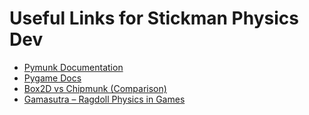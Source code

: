 # Useful Links for Stickman Physics Dev

- [Pymunk Documentation](http://www.pymunk.org/en/latest/)
- [Pygame Docs](https://www.pygame.org/docs/)
- [Box2D vs Chipmunk (Comparison)](https://www.iforce2d.net/b2dtut/physics)
- [Gamasutra – Ragdoll Physics in Games](https://www.gamedeveloper.com/programming/character-physics-in-modern-games)
